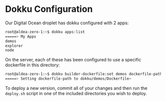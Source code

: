 # Dokku Configuration

Our Digital Ocean droplet has dokku configured with 2 apps:

```bash
root@aldea-zero-1:~$ dokku apps:list
=====> My Apps
demos
explorer
node
```

On the server, each of these has been configured to use a specific dockerfile in this directory:

```bash
root@aldea-zero-1:~$ dokku builder-dockerfile:set demos dockerfile-path dokku/demos/Dockerfile
=====> Setting dockerfile-path to dokku/demos/Dockerfile~
```

To deploy a new version, commit all of your changes and then run the `deploy.sh` script in one of the included directories you wish to deploy.
